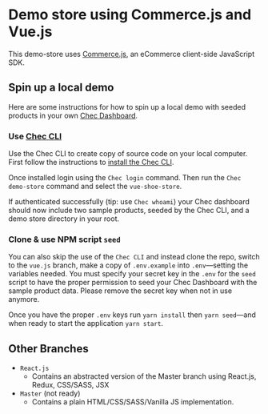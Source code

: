 # Demo store using Commerce.js and Vue.js

This demo-store uses [Commerce.js](https://github.com/chec/commerce.js), an eCommerce client-side
JavaScript SDK.

## Spin up a local demo

Here are some instructions for how to spin up a local demo with seeded products in your own
[Chec Dashboard](http://dashboard.chec.io/).

### Use [Chec CLI](https://github.com/chec/cli)

Use the Chec CLI to create copy of source code on your local computer. First follow the instructions
to [install the Chec CLI](https://github.com/chec/cli#usage).

Once installed login using the `Chec login` command.
Then run the `Chec demo-store` command and select the `vue-shoe-store`.

If authenticated successfully (tip: use `Chec whoami`) your Chec dashboard should now include two
sample products, seeded by the Chec CLI, and a demo store directory in your root.

### Clone & use NPM script `seed`

You can also skip the use of the `Chec CLI` and instead clone the repo, switch to the `vue.js` branch, make a copy of
`.env.example` into `.env`—setting the variables needed. You must specify your secret key in the `.env`
for the `seed` script to have the proper permission to seed your Chec Dashboard with the sample product
data. Please remove the secret key when not in use anymore.

Once you have the proper `.env` keys run `yarn install` then `yarn seed`—and when ready to start the
application `yarn start`.

## Other Branches
  - `React.js`
    - Contains an abstracted version of the Master branch using React.js, Redux, CSS/SASS, JSX
  - `Master` (not ready)
    - Contains a plain HTML/CSS/SASS/Vanilla JS implementation.
